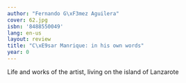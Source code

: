 ```yaml
---
author: "Fernando G\xF3mez Aguilera"
cover: 62.jpg
isbn: '8488550049'
lang: en-us
layout: review
title: "C\xE9sar Manrique: in his own words"
year: 0
---
```

Life and works  of the artist, living on the island of Lanzarote
